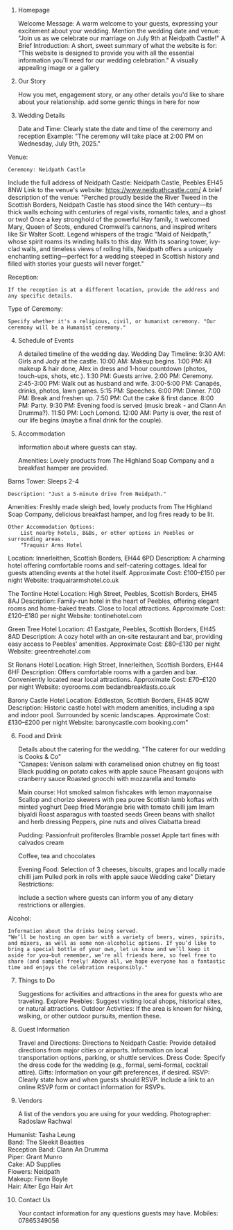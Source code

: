 1. Homepage

    Welcome Message:
        A warm welcome to your guests, expressing your excitement about your wedding.
        Mention the wedding date and venue: "Join us as we celebrate our marriage on July 9th at Neidpath Castle!"
    A Brief Introduction:
        A short, sweet summary of what the website is for: "This website is designed to provide you with all the essential information you'll need for our wedding celebration."
    A visually appealing image or a gallery

2. Our Story

    How you met, engagement story, or any other details you'd like to share about your relationship.
    add some genric things in here for now

3. Wedding Details

    Date and Time:
        Clearly state the date and time of the ceremony and reception
        Example: "The ceremony will take place at 2:00 PM on Wednesday, July 9th, 2025."   

Venue:

    Ceremony: Neidpath Castle   

Include the full address of Neidpath Castle: Neidpath Castle, Peebles EH45 8NW
Link to the venue's website: https://www.neidpathcastle.com/
A brief description of the venue: "Perched proudly beside the River Tweed in the Scottish Borders, Neidpath Castle has stood since the 14th century—its thick walls echoing with centuries of regal visits, romantic tales, and a ghost or two! Once a key stronghold of the powerful Hay family, it welcomed Mary, Queen of Scots, endured Cromwell’s cannons, and inspired writers like Sir Walter Scott. Legend whispers of the tragic “Maid of Neidpath,” whose spirit roams its winding halls to this day. With its soaring tower, ivy-clad walls, and timeless views of rolling hills, Neidpath offers a uniquely enchanting setting—perfect for a wedding steeped in Scottish history and filled with stories your guests will never forget."  

Reception:

    If the reception is at a different location, provide the address and any specific details.

Type of Ceremony:

    Specify whether it's a religious, civil, or humanist ceremony. "Our ceremony will be a Humanist ceremony."   

4. Schedule of Events

    A detailed timeline of the wedding day.
    Wedding Day Timeline:
        9:30 AM: Girls and Jody at the castle.
        10:00 AM: Makeup begins.
        1:00 PM: All makeup & hair done, Alex in dress and 1-hour countdown (photos, touch-ups, shots, etc.).
        1:30 PM: Guests arrive.
        2:00 PM: Ceremony.
        2:45-3:00 PM: Walk out as husband and wife.
        3:00-5:00 PM: Canapés, drinks, photos, lawn games.
        5:15 PM: Speeches.
        6:00 PM: Dinner.
        7:00 PM: Break and freshen up.
        7:50 PM: Cut the cake & first dance.
        8:00 PM: Party.
        9:30 PM: Evening food is served (music break - and Clann An Drumma?).
        11:50 PM: Loch Lomond.
        12:00 AM: Party is over, the rest of our life begins (maybe a final drink for the couple).
      

5. Accommodation

    Information about where guests can stay. 

    Amenities: Lovely products from The Highland Soap Company and a breakfast hamper are provided.  

 
Barns Tower: Sleeps 2-4

    Description: "Just a 5-minute drive from Neidpath."   

Amenities: Freshly made sleigh bed, lovely products from The Highland Soap Company, delicious breakfast hamper, and log fires ready to be lit.  


    Other Accommodation Options:
        List nearby hotels, B&Bs, or other options in Peebles or surrounding areas.
        "Traquair Arms Hotel
Location: Innerleithen, Scottish Borders, EH44 6PD
Description: A charming hotel offering comfortable rooms and self-catering cottages. Ideal for guests attending events at the hotel itself.
Approximate Cost: £100–£150 per night
Website: traquairarmshotel.co.uk​

The Tontine Hotel
Location: High Street, Peebles, Scottish Borders, EH45 8AJ
Description: Family-run hotel in the heart of Peebles, offering elegant rooms and home-baked treats. Close to local attractions.
Approximate Cost: £120–£180 per night
Website: tontinehotel.com​

Green Tree Hotel
Location: 41 Eastgate, Peebles, Scottish Borders, EH45 8AD
Description: A cozy hotel with an on-site restaurant and bar, providing easy access to Peebles' amenities.
Approximate Cost: £80–£130 per night
Website: greentreehotel.com​

St Ronans Hotel
Location: High Street, Innerleithen, Scottish Borders, EH44 6HF
Description: Offers comfortable rooms with a garden and bar. Conveniently located near local attractions.
Approximate Cost: £70–£120 per night
Website: oyorooms.com​
bedandbreakfasts.co.uk

Barony Castle Hotel
Location: Eddleston, Scottish Borders, EH45 8QW
Description: Historic castle hotel with modern amenities, including a spa and indoor pool. Surrounded by scenic landscapes.
Approximate Cost: £130–£200 per night
Website: baronycastle.com​
booking.com"

6. Food and Drink

    Details about the catering for the wedding.
    "The caterer for our wedding is Cooks & Co"  
    "Canapes:
    Venison salami with caramelised onion chutney on fig toast
    Black pudding on potato cakes with apple sauce
    Pheasant goujons with cranberry sauce
    Roasted gnocchi with mozzarella and tomato

    Main course:
    Hot smoked salmon fishcakes with lemon mayonnaise
    Scallop and chorizo skewers with pea puree
    Scottish lamb koftas with minted yoghurt
    Deep fried Morangie brie with tomato chilli jam
    Imam biyaldi
    Roast asparagus with toasted seeds
    Green beans with shallot and herb dressing
    Peppers, pine nuts and olives
    Ciabatta bread

    Pudding:
    Passionfruit profiteroles
    Bramble posset
    Apple tart fines with calvados cream

    Coffee, tea and chocolates

    Evening Food:
    Selection of 3 cheeses, biscuits, grapes and locally made chilli jam
    Pulled pork in rolls with apple sauce
    Wedding cake"
Dietary Restrictions:

    Include a section where guests can inform you of any dietary restrictions or allergies.

Alcohol:

    Information about the drinks being served.
    "We’ll be hosting an open bar with a variety of beers, wines, spirits, and mixers, as well as some non-alcoholic options. If you’d like to bring a special bottle of your own, let us know and we’ll keep it aside for you—but remember, we’re all friends here, so feel free to share (and sample) freely! Above all, we hope everyone has a fantastic time and enjoys the celebration responsibly."

7. Things to Do

    Suggestions for activities and attractions in the area for guests who are traveling.
    Explore Peebles:
        Suggest visiting local shops, historical sites, or natural attractions.
    Outdoor Activities:
        If the area is known for hiking, walking, or other outdoor pursuits, mention these.

8. Guest Information

    Travel and Directions:
        Directions to Neidpath Castle: Provide detailed directions from major cities or airports.
        Information on local transportation options, parking, or shuttle services.
    Dress Code:
        Specify the dress code for the wedding (e.g., formal, semi-formal, cocktail attire).
    Gifts:
        Information on your gift preferences, if desired.
    RSVP:
        Clearly state how and when guests should RSVP.
        Include a link to an online RSVP form or contact information for RSVPs.

9. Vendors

    A list of the vendors you are using for your wedding.
    Photographer: Radoslaw Rachwal   

Humanist: Tasha Leung  
Band: The Sleekit Beasties  
Reception Band: Clann An Drumma  
Piper: Grant Munro  
Cake: AD Supplies  
Flowers: Neidpath  
Makeup: Fionn Boyle  
Hair: Alter Ego Hair Art  


10. Contact Us

    Your contact information for any questions guests may have.
    Mobiles: 07865349056